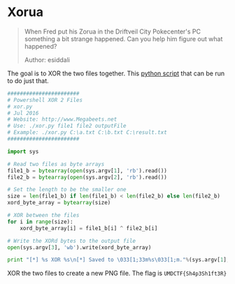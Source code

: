 # Xorua

> When Fred put his Zorua in the Driftveil City Pokecenter's PC something a bit strange happened. Can you help him figure out what happened?
> 
> Author: esiddali

The goal is to XOR the two files together. This [python script](https://www.megabeets.net/xor-files-python/) that can be run to do just that. 

```python
#######################
# Powershell XOR 2 Files
# xor.py
# Jul 2016
# Website: http://www.Megabeets.net
# Use: ./xor.py file1 file2 outputFile
# Example: ./xor.py C:\a.txt C:\b.txt C:\result.txt
#######################

import sys

# Read two files as byte arrays
file1_b = bytearray(open(sys.argv[1], 'rb').read())
file2_b = bytearray(open(sys.argv[2], 'rb').read())

# Set the length to be the smaller one
size = len(file1_b) if len(file1_b) < len(file2_b) else len(file2_b)
xord_byte_array = bytearray(size)

# XOR between the files
for i in range(size):
	xord_byte_array[i] = file1_b[i] ^ file2_b[i]

# Write the XORd bytes to the output file	
open(sys.argv[3], 'wb').write(xord_byte_array)

print "[*] %s XOR %s\n[*] Saved to \033[1;33m%s\033[1;m."%(sys.argv[1], sys.argv[2], sys.argv[3])
```

XOR the two files to create a new PNG file. The flag is `UMDCTF{Sh4p3Sh1ft3R}`
